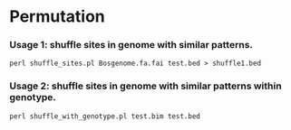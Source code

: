 # Permutation


### Usage 1: shuffle sites in genome with similar patterns.
 
 `perl shuffle_sites.pl Bosgenome.fa.fai test.bed > shuffle1.bed`

 
### Usage 2: shuffle sites in genome with similar patterns within genotype.
 
 `perl shuffle_with_genotype.pl test.bim test.bed`
